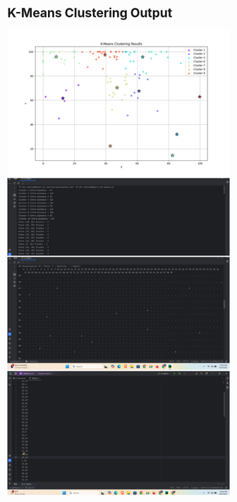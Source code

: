 # K-Means Clustering Output

![Clustering Result](./output/clustering_result.png)
![Program Output](./output/1.png)
![2D Visualization](./output/2.png)
![Generated Points](./output/3.png) 